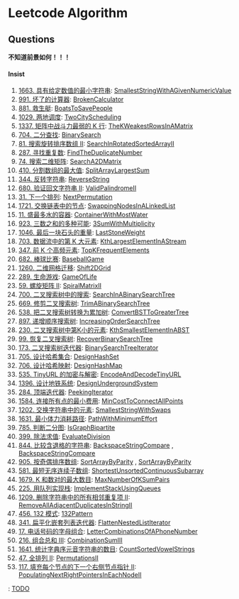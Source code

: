 # Leetcode Algorithm

## Questions

**不知道前景如何！！！**

#### Insist

1. [1663. 具有给定数值的最小字符串](https://leetcode.com/problems/smallest-string-with-a-given-numeric-value/): [SmallestStringWithAGivenNumericValue](./src/main/java/com/inbetter/homework/leetcode/SmallestStringWithAGivenNumericValue.java)
2. [991. 坏了的计算器](https://leetcode.com/problems/broken-calculator/): [BrokenCalculator](./src/main/java/com/inbetter/homework/leetcode/BrokenCalculator.java)
3. [881. 救生艇](https://leetcode.com/problems/boats-to-save-people/): [BoatsToSavePeople](./src/main/java/com/inbetter/homework/leetcode/BoatsToSavePeople.java)
4. [1029. 两地调度](https://leetcode.com/problems/two-city-scheduling/): [TwoCityScheduling](./src/main/java/com/inbetter/homework/leetcode/TwoCityScheduling.java)
5. [1337. 矩阵中战斗力最弱的 K 行](https://leetcode.com/problems/the-k-weakest-rows-in-a-matrix/): [TheKWeakestRowsInAMatrix](./src/main/java/com/inbetter/homework/leetcode/TheKWeakestRowsInAMatrix.java)
6. [704. 二分查找](https://leetcode.com/problems/binary-search/): [BinarySearch](./src/main/java/com/inbetter/homework/leetcode/BinarySearch.java)
7. [81. 搜索旋转排序数组 II](https://leetcode.com/problems/search-in-rotated-sorted-array-ii/): [SearchInRotatedSortedArrayII](./src/main/java/com/inbetter/homework/leetcode/SearchInRotatedSortedArrayII.java)
8. [287. 寻找重复数](https://leetcode.com/problems/find-the-duplicate-number/): [FindTheDuplicateNumber](./src/main/java/com/inbetter/homework/leetcode/FindTheDuplicateNumber.java)
9. [74. 搜索二维矩阵](https://leetcode.com/problems/search-a-2d-matrix/): [SearchA2DMatrix](./src/main/java/com/inbetter/homework/leetcode/SearchA2DMatrix.java)
10. [410. 分割数组的最大值](https://leetcode.com/problems/split-array-largest-sum/): [SplitArrayLargestSum](./src/main/java/com/inbetter/homework/leetcode/SplitArrayLargestSum.java)
11. [344. 反转字符串](https://leetcode.com/problems/reverse-string/): [ReverseString](./src/main/java/com/inbetter/homework/leetcode/ReverseString.java)
12. [680. 验证回文字符串 Ⅱ](https://leetcode.com/problems/valid-palindrome-ii/): [ValidPalindromeII](./src/main/java/com/inbetter/homework/leetcode/ValidPalindromeII.java)
13. [31. 下一个排列](https://leetcode.com/problems/next-permutation/): [NextPermutation](./src/main/java/com/inbetter/homework/leetcode/NextPermutation.java)
14. [1721. 交换链表中的节点](https://leetcode.com/problems/swapping-nodes-in-a-linked-list/): [SwappingNodesInALinkedList](./src/main/java/com/inbetter/homework/leetcode/SwappingNodesInALinkedList.java)
15. [11. 盛最多水的容器](https://leetcode.com/problems/container-with-most-water/): [ContainerWithMostWater](./src/main/java/com/inbetter/homework/leetcode/ContainerWithMostWater.java)
16. [923. 三数之和的多种可能](https://leetcode.com/problems/3sum-with-multiplicity/): [3SumWithMultiplicity](./src/main/java/com/inbetter/homework/leetcode/ThreeSumWithMultiplicity.java)
17. [1046. 最后一块石头的重量](https://leetcode.com/problems/last-stone-weight/): [LastStoneWeight](./src/main/java/com/inbetter/homework/leetcode/LastStoneWeight.java)
18. [703. 数据流中的第 K 大元素](https://leetcode.com/problems/kth-largest-element-in-a-stream/): [KthLargestElementInAStream](./src/main/java/com/inbetter/homework/leetcode/KthLargest.java)
19. [347. 前 K 个高频元素](https://leetcode.com/problems/top-k-frequent-elements/): [TopKFrequentElements](./src/main/java/com/inbetter/homework/leetcode/TopKFrequentElements.java)
20. [682. 棒球比赛](https://leetcode.com/problems/baseball-game/): [BaseballGame](./src/main/java/com/inbetter/homework/leetcode/BaseballGame.java)
21. [1260. 二维网格迁移](https://leetcode.com/problems/shift-2d-grid/): [Shift2DGrid](./src/main/java/com/inbetter/homework/leetcode/Shift2DGrid.java)
22. [289. 生命游戏](https://leetcode.com/problems/game-of-life/): [GameOfLife](./src/main/java/com/inbetter/homework/leetcode/GameOfLife.java)
23. [59. 螺旋矩阵 II](https://leetcode.com/problems/spiral-matrix-ii/): [SpiralMatrixII](./src/main/java/com/inbetter/homework/leetcode/SpiralMatrixII.java)
24. [700. 二叉搜索树中的搜索](https://leetcode.com/problems/search-in-a-binary-search-tree/): [SearchInABinarySearchTree](./src/main/java/com/inbetter/homework/leetcode/SearchInABinarySearchTree.java)
25. [669. 修剪二叉搜索树](https://leetcode.com/problems/trim-a-binary-search-tree/): [TrimABinarySearchTree](./src/main/java/com/inbetter/homework/leetcode/TrimABinarySearchTree.java)
26. [538. 把二叉搜索树转换为累加树](https://leetcode.com/problems/convert-bst-to-greater-tree/): [ConvertBSTToGreaterTree](./src/main/java/com/inbetter/homework/leetcode/ConvertBSTToGreaterTree.java)
27. [897. 递增顺序搜索树](https://leetcode.com/problems/increasing-order-search-tree/): [IncreasingOrderSearchTree](./src/main/java/com/inbetter/homework/leetcode/IncreasingOrderSearchTree.java)
28. [230. 二叉搜索树中第K小的元素](https://leetcode.com/problems/kth-smallest-element-in-a-bst/): [KthSmallestElementInABST](./src/main/java/com/inbetter/homework/leetcode/KthSmallestElementInABST.java)
29. [99. 恢复二叉搜索树](https://leetcode.com/problems/recover-binary-search-tree/): [RecoverBinarySearchTree](./src/main/java/com/inbetter/homework/leetcode/RecoverBinarySearchTree.java)
30. [173. 二叉搜索树迭代器](https://leetcode.com/problems/binary-search-tree-iterator/): [BinarySearchTreeIterator](./src/main/java/com/inbetter/homework/leetcode/BSTIterator.java)
31. [705. 设计哈希集合](https://leetcode.com/problems/design-hashset/): [DesignHashSet](./src/main/java/com/inbetter/homework/leetcode/MyHashSet.java)
32. [706. 设计哈希映射](https://leetcode.com/problems/design-hashmap/): [DesignHashMap](./src/main/java/com/inbetter/homework/leetcode/MyHashMap.java)
33. [535. TinyURL 的加密与解密](https://leetcode.com/problems/encode-and-decode-tinyurl/): [EncodeAndDecodeTinyURL](./src/main/java/com/inbetter/homework/leetcode/EncodeAndDecodeTinyURL.java)
34. [1396. 设计地铁系统](https://leetcode.com/problems/design-underground-system/): [DesignUndergroundSystem](./src/main/java/com/inbetter/homework/leetcode/UndergroundSystem.java)
35. [284. 顶端迭代器](https://leetcode.com/problems/peeking-iterator/): [PeekingIterator](./src/main/java/com/inbetter/homework/leetcode/PeekingIterator.java)
36. [1584. 连接所有点的最小费用](https://leetcode.com/problems/min-cost-to-connect-all-points/): [MinCostToConnectAllPoints](./src/main/java/com/inbetter/homework/leetcode/MinCostToConnectAllPoints.java)
37. [1202. 交换字符串中的元素](https://leetcode.com/problems/smallest-string-with-swaps/): [SmallestStringWithSwaps](./src/main/java/com/inbetter/homework/leetcode/SmallestStringWithSwaps.java)
38. [1631. 最小体力消耗路径](https://leetcode.com/problems/path-with-minimum-effort/): [PathWithMinimumEffort](./src/main/java/com/inbetter/homework/leetcode/PathWithMinimumEffort.java)
39. [785. 判断二分图](https://leetcode.com/problems/is-graph-bipartite/): [IsGraphBipartite](./src/main/java/com/inbetter/homework/leetcode/IsGraphBipartite.java)
40. [399. 除法求值](https://leetcode.com/problems/evaluate-division/): [EvaluateDivision](./src/main/java/com/inbetter/homework/leetcode/EvaluateDivision.java)
41. [844. 比较含退格的字符串](https://leetcode-cn.com/problems/backspace-string-compare/): [BackspaceStringCompare](./src/main/java/com/inbetter/homework/leetcode/BackspaceStringCompare.java) , [BackspaceStringCompare](./src/main/java/com/inbetter/homework/leetcode/BackspaceStringCompare2.java)
42. [905. 按奇偶排序数组](https://leetcode-cn.com/problems/sort-array-by-parity/): [SortArrayByParity](./src/main/java/com/inbetter/homework/leetcode/SortArrayByParity.java) , [SortArrayByParity](./src/main/java/com/inbetter/homework/leetcode/SortArrayByParity2.java)
43. [581. 最短无序连续子数组](https://leetcode-cn.com/problems/shortest-unsorted-continuous-subarray/): [ShortestUnsortedContinuousSubarray](./src/main/java/com/inbetter/homework/leetcode/ShortestUnsortedContinuousSubarray.java)
44. [1679. K 和数对的最大数目](https://leetcode-cn.com/problems/max-number-of-k-sum-pairs/): [MaxNumberOfKSumPairs](./src/main/java/com/inbetter/homework/leetcode/MaxNumberOfKSumPairs.java)
45. [225. 用队列实现栈](https://leetcode-cn.com/problems/implement-stack-using-queues/): [ImplementStackUsingQueues](./src/main/java/com/inbetter/homework/leetcode/MyStack.java)
46. [1209. 删除字符串中的所有相邻重复项 II](https://leetcode-cn.com/problems/remove-all-adjacent-duplicates-in-string-ii/): [RemoveAllAdjacentDuplicatesInStringII](./src/main/java/com/inbetter/homework/leetcode/RemoveAllAdjacentDuplicatesInStringII.java)
47. [456. 132 模式](https://leetcode-cn.com/problems/132-pattern/): [132Pattern](./src/main/java/com/inbetter/homework/leetcode/OneThreeTwoPattern.java)
48. [341. 扁平化嵌套列表迭代器](https://leetcode-cn.com/problems/flatten-nested-list-iterator/): [FlattenNestedListIterator](./src/main/java/com/inbetter/homework/leetcode/NestedIterator.java)
49. [17. 电话号码的字母组合](https://leetcode.cn/problems/letter-combinations-of-a-phone-number/): [LetterCombinationsOfAPhoneNumber](./src/main/java/com/inbetter/homework/leetcode/LetterCombinationsOfAPhoneNumber.java)
50. [216. 组合总和 III](https://leetcode.cn/problems/combination-sum-iii/): [CombinationSumIII](./src/main/java/com/inbetter/homework/leetcode/CombinationSumIII.java)
51. [1641. 统计字典序元音字符串的数目](https://leetcode.cn/problems/count-sorted-vowel-strings/): [CountSortedVowelStrings](./src/main/java/com/inbetter/homework/leetcode/CountSortedVowelStrings.java)
52. [47. 全排列 II](https://leetcode.cn/problems/permutations-ii/): [PermutationsII](./src/main/java/com/inbetter/homework/leetcode/PermutationsII.java)
53. [117. 填充每个节点的下一个右侧节点指针 II](https://leetcode.cn/problems/populating-next-right-pointers-in-each-node-ii/): [PopulatingNextRightPointersInEachNodeII](./src/main/java/com/inbetter/homework/leetcode/PopulatingNextRightPointersInEachNodeII.java)


: [TODO](./src/main/java/com/inbetter/homework/leetcode/TODO.java)